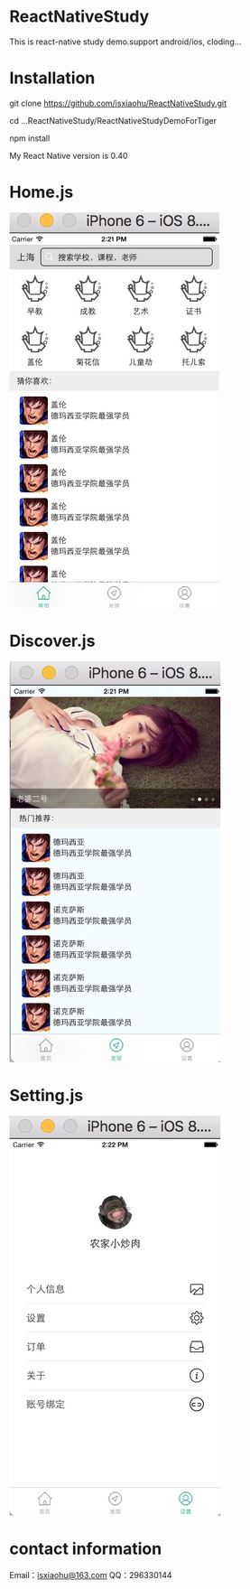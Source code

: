 # ReactNativeStudy
This is react-native study demo.support android/ios, cloding...

# Installation
git clone https://github.com/isxiaohu/ReactNativeStudy.git

cd ...ReactNativeStudy/ReactNativeStudyDemoForTiger

npm install 

My React Native version is 0.40

# Home.js
![ReactNativeStudy](https://github.com/isxiaohu/ReactNativeStudy/blob/master/home.png)

# Discover.js
![ReactNativeStudy](https://github.com/isxiaohu/ReactNativeStudy/blob/master/discover.png)

# Setting.js
![ReactNativeStudy](https://github.com/isxiaohu/ReactNativeStudy/blob/master/setting.png)

# contact information

Email：isxiaohu@163.com
QQ：296330144
